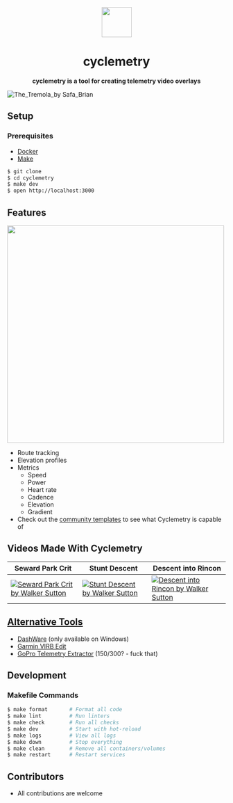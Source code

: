 <div align="center" style="text-align: center;">
  <img src="https://i.imgur.com/O7GvHXd.png"/ style="width: 69px;">
  <h1>cyclemetry</h1>
  <p>
    <b>cyclemetry is a tool for creating telemetry video overlays</b>
  </p>
</div>

![The_Tremola_by Safa_Brian](https://github.com/walkersutton/cyclemetry/assets/25811783/71aa4902-dd29-453f-b4a5-a87ddabd2437)

## Setup

### Prerequisites

- [Docker](https://www.docker.com/products/docker-desktop/)
- [Make](https://www.gnu.org/software/make/make.html)

```bash
$ git clone
$ cd cyclemetry
$ make dev
$ open http://localhost:3000
```

## Features

<img src="https://github.com/user-attachments/assets/8a811981-7933-4bed-b833-c511df373fe0" width="500">

- Route tracking
- Elevation profiles
- Metrics
  - Speed
  - Power
  - Heart rate
  - Cadence
  - Elevation
  - Gradient
- Check out the [community templates](https://github.com/walkersutton/cyclemetry/tree/main/templates) to see what Cyclemetry is capable of

## Videos Made With Cyclemetry

| Seward Park Crit                                                                                                                  | Stunt Descent                                                                                                                  | Descent into Rincon                                                                                                                  |
| --------------------------------------------------------------------------------------------------------------------------------- | ------------------------------------------------------------------------------------------------------------------------------ | ------------------------------------------------------------------------------------------------------------------------------------ |
| [![Seward Park Crit by Walker Sutton](https://img.youtube.com/vi/gKugPA0xGhw/0.jpg)](https://www.youtube.com/watch?v=gKugPA0xGhw) | [![Stunt Descent by Walker Sutton](https://img.youtube.com/vi/96_nwEF-Bfc/0.jpg)](https://www.youtube.com/watch?v=96_nwEF-Bfc) | [![Descent into Rincon by Walker Sutton](https://img.youtube.com/vi/i2vdPIfIswc/0.jpg)](https://www.youtube.com/watch?v=i2vdPIfIswc) |

## [Alternative Tools](https://alternativeto.net/software/garmin-virb-edit/)

- [DashWare](http://www.dashware.net/) (only available on Windows)
- [Garmin VIRB Edit](https://www.garmin.com/en-US/p/573412)
- [GoPro Telemetry Extractor](https://goprotelemetryextractor.com/) ($150/$300? - fuck that)


## Development

### Makefile Commands

```bash
$ make format       # Format all code
$ make lint         # Run linters
$ make check        # Run all checks
$ make dev          # Start with hot-reload
$ make logs         # View all logs
$ make down         # Stop everything
$ make clean        # Remove all containers/volumes
$ make restart      # Restart services
```

## Contributors

- All contributions are welcome
